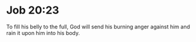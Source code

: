 # Job 20:23

To fill his belly to the full, God will send his burning anger against him and rain it upon him into his body.
